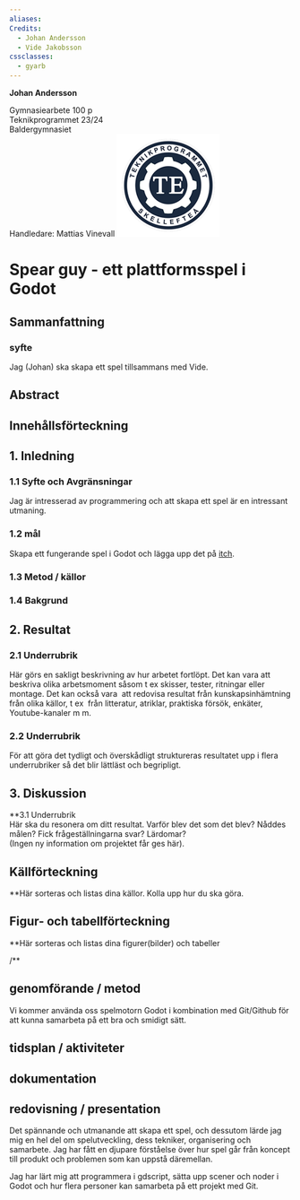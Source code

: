 ```yaml
---
aliases: 
Credits:
  - Johan Andersson
  - Vide Jakobsson
cssclasses:
  - gyarb
---
```


**Johan Andersson**  
  
Gymnasiearbete 100 p  
Teknikprogrammet 23/24  
Baldergymnasiet  
Handledare: Mattias Vinevall
![](TE-logo.png)
# Spear guy - ett plattformsspel i Godot

## Sammanfattning
### syfte 
Jag (Johan) ska skapa ett spel tillsammans med Vide. 

## Abstract
## Innehållsförteckning
## 1. Inledning

### 1.1 Syfte och Avgränsningar
Jag är intresserad av programmering och att skapa ett spel är en intressant utmaning. 
### 1.2 mål

Skapa ett fungerande spel i Godot och lägga upp det på [itch](https://mr-carrot0.itch.io/spear-guy-alfa). 

### 1.3 Metod / källor
### 1.4 Bakgrund

## 2. Resultat

### 2.1 Underrubrik  
Här görs en sakligt beskrivning av hur arbetet fortlöpt. Det kan vara att beskriva olika arbetsmoment såsom t ex skisser, tester, ritningar eller montage. Det kan också vara  att redovisa resultat från kunskapsinhämtning från olika källor, t ex  från litteratur, atriklar, praktiska försök, enkäter, Youtube-kanaler m m.

### 2.2 Underrubrik  
För att göra det tydligt och överskådligt struktureras resultatet upp i flera underrubriker så det blir lättläst och begripligt.

## 3. Diskussion
**3.1 Underrubrik  
Här ska du resonera om ditt resultat. Varför blev det som det blev? Nåddes målen? Fick frågeställningarna svar? Lärdomar?  
(Ingen ny information om projektet får ges här).

## Källförteckning  
**Här sorteras och listas dina källor. Kolla upp hur du ska göra.

## Figur- och tabellförteckning
**Här sorteras och listas dina figurer(bilder) och tabeller

/**
## genomförande / metod  
Vi kommer använda oss spelmotorn Godot i kombination med Git/Github för att kunna samarbeta på ett bra och smidigt sätt. 

## tidsplan / aktiviteter


## dokumentation 


## redovisning / presentation
Det spännande och utmanande att skapa ett spel, och dessutom lärde jag mig en hel del om spelutveckling, dess tekniker, organisering och samarbete. Jag har fått en djupare förståelse över hur spel går från koncept till produkt och problemen som kan uppstå däremellan. 

Jag har lärt mig att programmera i gdscript, sätta upp scener och noder i Godot och hur flera personer kan samarbeta på ett projekt med Git. 
